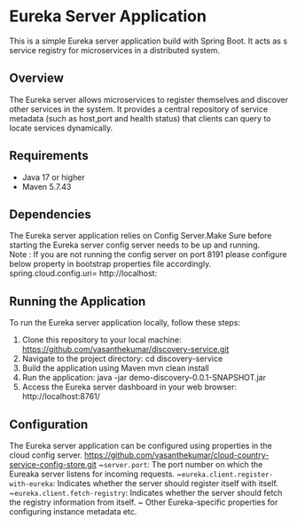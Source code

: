 # Eureka Server Application

This is a simple Eureka server application build with Spring Boot. It acts as s service registry for microservices in a distributed system. 

## Overview

The Eureka server allows microservices to register themselves and discover other services in the system. It provides a central repository of service metadata (such as host,port and health status) that clients can query to locate services dynamically.

## Requirements
- Java 17 or higher
- Maven 5.7.43

## Dependencies

The Eureka server application relies on Config Server.Make Sure before starting the Eureka server config server needs to be up and running.  
Note : If you are not running the config server on port 8191 please configure below property in bootstrap properties file accordingly.
 spring.cloud.config.uri= http://localhost:<Your config server port>

## Running the Application

To run the Eureka server application locally, follow these steps:

1. Clone this repository to your local machine:
   https://github.com/vasanthekumar/discovery-service.git
2. Navigate to the project directory:
    cd discovery-service
3. Build the application using Maven
   mvn clean install
4. Run the application:
   java -jar demo-discovery-0.0.1-SNAPSHOT.jar
5. Access the Eureka server dashboard in your web browser:
   http://localhost:8761/

## Configuration

The Eureka server application can be configured using properties in the cloud config server.
 https://github.com/vasanthekumar/cloud-country-service-config-store.git
 ~`server.port`: The port number on which the Eureaka server listens for incoming requests.
 ~`eureka.client.register-with-eureka`: Indicates whether the server should register itself with itself.
 ~`eureka.client.fetch-registry`: Indicates whether the server should fetch the registry information from itself.
 ~ Other Eureka-specific properties for configuring instance metadata etc.

